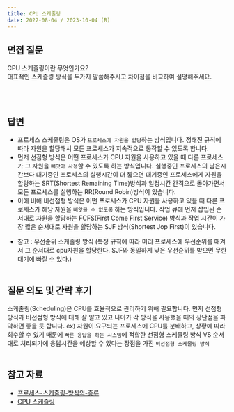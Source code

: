 ```yaml
---
title: CPU 스케줄링
date: 2022-08-04 / 2023-10-04 (R)
---
```


## 면접 질문

CPU 스케줄링이란 무엇인가요?<br/>
대표적인 스케줄링 방식을 두가지 말씀해주시고 차이점을 비교하여 설명해주세요.

<br>
<br />

## 답변

-   프로세스 스케줄링은 OS가 `프로세스에 자원을 할당`하는 방식입니다. 정해진 규칙에 따라 자원을 할당해서 모든 프로세스가 지속적으로 동작할 수 있도록 합니다.<br/>
-   먼저 선점형 방식은 어떤 프로세스가 CPU 자원을 사용하고 있을 때 다른 프로세스가 그 자원을 `빼앗아 사용`할 수 있도록 하는 방식입니다. 실행중인 프로세스의 남은시간보다 대기중인 프로세스의 실행시간이 더 짧으면 대기중인 프로세스에게 자원을 할당하는 SRT(Shortest Remaining Time)방식과 일정시간 간격으로 돌아가면서 모든 프로세스를 실행하는 RR(Round Robin)방식이 있습니다.
-   이에 비해 비선점형 방식은 어떤 프로세스가 CPU 자원을 사용하고 있을 때 다른 프로세스가 해당 자원을 `빼앗을 수 없도록` 하는 방식입니다. 작업 큐에 먼저 삽입된 순서대로 자원을 할당하는 FCFS(First Come First Service) 방식과 작업 시간이 가장 짧은 순서대로 자원을 할당하는 SJF 방식(Shortest Jop First)이 있습니다.

*   참고 : 우선순위 스케줄링 방식 (특정 규칙에 따라 미리 프로세스에 우선순위를 매겨서 그 순서대로 cpu자원을 할당한다. SJF와 동일하게 낮은 우선순위를 받으면 무한대기에 빠질 수 있다.)
    <br>
    <br />

## 질문 의도 및 간략 후기

스케줄링(Scheduling)은 CPU를 효율적으로 관리하기 위해 필요합니다. 먼저 선점형 방식과 비선점형 방식에 대해 잘 알고 있고 나아가 각 방식을 사용했을 때의 장단점을 파악하면 좋을 듯 합니다.
ex) 자원이 요구되는 프로세스에 CPU를 분배하고, 상황에 따라 회수할 수 있기 때문에 `빠른 응답을 하는 시스템`에 적합한 선점형 스케줄링 방식 VS 순서대로 처리되기에 응답시간을 예상할 수 있다는 장점을 가진 `비선점형 스케줄링 방식`
<br>
<br />

## 참고 자료

-   [프로세스-스케줄링-방식의-종류](https://eastroot1590.tistory.com/entry/%ED%94%84%EB%A1%9C%EC%84%B8%EC%8A%A4-%EC%8A%A4%EC%BC%80%EC%A4%84%EB%A7%81-%EB%B0%A9%EC%8B%9D%EC%9D%98-%EC%A2%85%EB%A5%98)<br/>
-   [CPU 스케줄링](https://velog.io/@yerin4847/CPU-%EC%8A%A4%EC%BC%80%EC%A4%84%EB%A7%81CPU-Scheduling)
